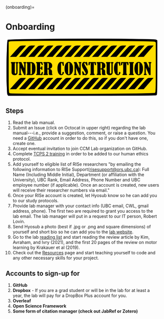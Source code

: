 (onboarding)=
# Onboarding

![](underconstruction.svg)

## Steps
1) Read the lab manual.
1) Submit an Issue (click on Octocat in upper right) regarding the lab manual---i.e., provide a suggestion, comment, or raise a question. You need a [GitHub](https://github.com/) account in order to do this, so if you don't have one, create one. 
1) Accept eventual invitation to join CCM Lab organization on GitHub. 
1) Complete [TCPS 2 training](http://tcps2core.ca/welcome) in order to be added to our human ethics protocol. 
1) Add yourself to eligible list of RISe researchers "by emailing the following information to RISe Support(risesupport@ors.ubc.ca): Full Name (Including Middle Initial), Department (or affiliation with the University), UBC Rank, Email Address, Phone Number and UBC employee number (if applicable). Once an account is created, new users will receive their researcher numbers via email."
1) Once your RISe account is created, let Hyosub know so he can add you to our study protocols.
1) Provide lab manager with your contact info (UBC email, CWL, gmail address, phone). The first two are required to grant you access to the lab email. The lab manager will put in a request to our IT person, Robert Lovin. 
1) Send Hyosub a photo (best if .jpg or .png and square dimensions) of yourself and short bio so he can add you to the [lab website](https://ccmlab.org/). 
1) Go to the lab [reading list](reading-list) and start reading the review article by Kim, Avraham, and Ivry (2021), and the first 20 pages of the review on motor learning by Krakauer et al (2019).  
1) Check out the [Resources](resources) page and start teaching yourself to code and any other necessary skills for your project. 


## Accounts to sign-up for
1) **GitHub**
2) **Dropbox** - If you are a grad student or will be in the lab for at least a year, the lab will pay for a DropBox Plus account for you. 
3) **Overleaf**
4) **Open Science Framework**
4) **Some form of citation manager (check out JabRef or Zotero)**